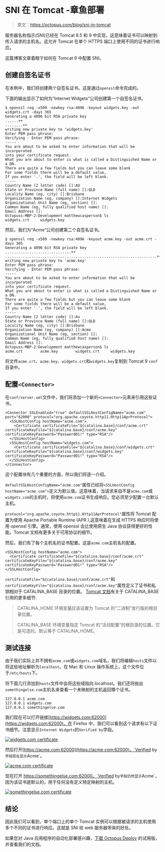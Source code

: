 # SNI 在 Tomcat -章鱼部署

> 原文：<https://octopus.com/blog/sni-in-tomcat>

服务器名称指示(SNI)已经在 Tomcat 8.5 和 9 中实现，这意味着证书可以映射到传入请求的主机名。这允许 Tomcat 在单个 HTTPS 端口上使用不同的证书进行响应。

这篇博客文章着眼于如何在 Tomcat 9 中配置 SNI。

## 创建自签名证书

在本例中，我们将创建两个自签名证书。这是通过`openssl`命令完成的。

下面的输出显示了如何为“Internet Widgets”公司创建第一个自签名证书。

```
$ openssl req -x509 -newkey rsa:4096 -keyout widgets.key -out widgets.crt -days 365
Generating a 4096 bit RSA private key
......++
........++
writing new private key to 'widgets.key'
Enter PEM pass phrase:
Verifying - Enter PEM pass phrase:
-----
You are about to be asked to enter information that will be incorporated
into your certificate request.
What you are about to enter is what is called a Distinguished Name or a DN.
There are quite a few fields but you can leave some blank
For some fields there will be a default value,
If you enter '.', the field will be left blank.
-----
Country Name (2 letter code) []:AU
State or Province Name (full name) []:QLD
Locality Name (eg, city) []:Brisbane
Organization Name (eg, company) []:Internet Widgets
Organizational Unit Name (eg, section) []:
Common Name (eg, fully qualified host name) []:
Email Address []:
Octopuss-MBP-2:Development matthewcasperson$ ls
widgets.crt     widgets.key 
```

然后，我们为“Acme”公司创建第二个自签名证书。

```
$ openssl req -x509 -newkey rsa:4096 -keyout acme.key -out acme.crt -days 365
Generating a 4096 bit RSA private key
..............................++
.....................................................................++
writing new private key to 'acme.key'
Enter PEM pass phrase:
Verifying - Enter PEM pass phrase:
-----
You are about to be asked to enter information that will be incorporated
into your certificate request.
What you are about to enter is what is called a Distinguished Name or a DN.
There are quite a few fields but you can leave some blank
For some fields there will be a default value,
If you enter '.', the field will be left blank.
-----
Country Name (2 letter code) []:Au
State or Province Name (full name) []:QLD
Locality Name (eg, city) []:Brisbane
Organization Name (eg, company) []:Acme
Organizational Unit Name (eg, section) []:
Common Name (eg, fully qualified host name) []:
Email Address []:
Octopuss-MBP-2:Development matthewcasperson$ ls
acme.crt        acme.key        widgets.crt     widgets.key 
```

将文件`acme.crt`、`acme.key`、`widgets.crt`和`widgets.key`复制到 Tomcat 9 `conf`目录中。

## 配置`<Connector>`

在`conf/server.xml`文件中，我们将添加一个新的`<Connector>`元素来引用这些证书。

```
<Connector SSLEnabled="true" defaultSSLHostConfigName="acme.com" port="62000" protocol="org.apache.coyote.http11.Http11AprProtocol">
  <SSLHostConfig hostName="acme.com">
    <Certificate certificateFile="${catalina.base}/conf/acme.crt" certificateKeyFile="${catalina.base}/conf/acme.key" certificateKeyPassword="Password01!" type="RSA"/>
  </SSLHostConfig>
  <SSLHostConfig hostName="widgets.com">
    <Certificate certificateFile="${catalina.base}/conf/widgets.crt" certificateKeyFile="${catalina.base}/conf/widgets.key" certificateKeyPassword="Password01!" type="RSA"/>
  </SSLHostConfig>
</Connector> 
```

这个配置块有几个重要的方面，所以我们将逐一介绍。

`defaultSSLHostConfigName="acme.com"`属性已经将`<SSLHostConfig hostName="acme.com">`定义为默认值。这意味着，当请求来自不是`acme.com`或`widgets.com`的主机时，将使用`acme.com`证书生成响应。您必须至少配置一台默认主机。

`protocol="org.apache.coyote.http11.Http11AprProtocol"`属性将 Tomcat 配置为使用 Apache Portable Runtime (APR ),这意味着在生成 HTTPS 响应时将使用 openssl 引擎。通常，使用 openssl 会比使用原生 Java 协议获得更好的性能。Tomcat 文档有更多关于可用协议的细节。

然后，我们有了每个主机名的证书配置。这是`acme.com`主机名的配置。

```
<SSLHostConfig hostName="acme.com">
  <Certificate certificateFile="${catalina.base}/conf/acme.crt" certificateKeyFile="${catalina.base}/conf/acme.key" certificateKeyPassword="Password01!" type="RSA"/>
</SSLHostConfig> 
```

`certificateFile="${catalina.base}/conf/acme.crt"`和`certificateKeyFile="${catalina.base}/conf/acme.key"`属性定义了证书和私钥相对于 CATALINA_BASE 目录的位置。 [Tomcat 文档](https://tomcat.apache.org/tomcat-9.0-doc/RUNNING.txt)有关于 CATALINA_BASE 引用的更多细节:

> CATALINA_HOME 环境变量应该设置为 Tomcat 的“二进制”发行版的根目录位置。
> 
> CATALINA_BASE 环境变量指定 Tomcat 的“活动配置”的根目录的位置。它是可选的。默认等于 CATALINA_HOME。

## 测试连接

由于我们实际上并不拥有`acme.com`或`widgets.com`域名，我们将编辑`hosts`文件以将这些地址解析为`localhost`。在 Mac 和 Linux 操作系统上，这个文件位于`/etc/hosts`下。

将下面几行添加到`hosts`文件中会将这些域指向 localhost。我们还将抛出`somethingelse.com`主机名来查看一个未映射的主机返回哪个证书。

```
127.0.0.1 acme.com
127.0.0.1 widgets.com
127.0.0.1 somethingelse.com 
```

我们现在可以打开链接[https://widgets.com:62000](https://widgets.com:62000)。在 Firefox 中，我们可以看到这个请求有以下证书细节。注意显示`Internet Widgets`的`Verified by`字段。

[![widgets.com certificate](img/f0b6d9ec9b17903b6c0e7d86e27904a8.png)](#)

然后打开[https://acme.com:62000](https://acme.com:62000)。`Verified by`字段现在显示`Acme`。

[![acme.com certificate](img/e28b0a1f4ebfb302268824d18f8cbca9.png)](#)

现在打开 https://somethingelse.com:62000。`Verified by`字段仍然显示`Acme`，因为该证书是默认的，用于任何没有定义特定映射的主机。

[![somethingelse.com certificate](img/aa203d9b89df706696ae531276459fd6.png)](#)

## 结论

因此我们可以看到，单个端口上的单个 Tomcat 实例可以根据被请求的主机使用多个不同的证书进行响应。这就是 SNI 给 web 服务器带来的好处。

如果您对 Java 应用程序的自动化部署感兴趣，[下载 Octopus Deploy](https://octopus.com/downloads) 的试用版，并查看我们的文档。